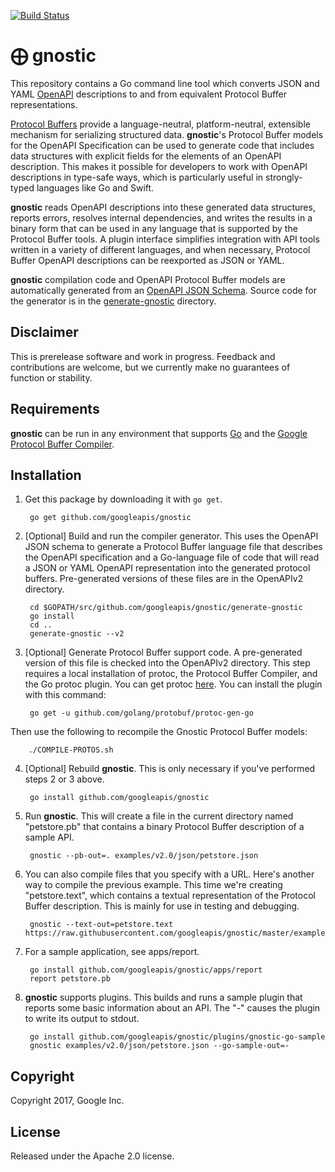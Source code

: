 [![Build Status](https://travis-ci.org/googleapis/gnostic.svg?branch=master)](https://travis-ci.org/googleapis/gnostic)

# ⨁ gnostic

This repository contains a Go command line tool which converts
JSON and YAML [OpenAPI](https://github.com/OAI/OpenAPI-Specification)
descriptions to and from equivalent Protocol Buffer representations.

[Protocol Buffers](https://developers.google.com/protocol-buffers/)
provide a language-neutral, platform-neutral, extensible mechanism
for serializing structured data.
**gnostic**'s Protocol Buffer models for the OpenAPI Specification
can be used to generate code that includes data structures with
explicit fields for the elements of an OpenAPI description.
This makes it possible for developers to work with OpenAPI
descriptions in type-safe ways, which is particularly useful
in strongly-typed languages like Go and Swift.

**gnostic** reads OpenAPI descriptions into
these generated data structures, reports errors,
resolves internal dependencies, and writes the results
in a binary form that can be used in any language that is
supported by the Protocol Buffer tools.
A plugin interface simplifies integration with API
tools written in a variety of different languages,
and when necessary, Protocol Buffer OpenAPI descriptions
can be reexported as JSON or YAML.

**gnostic** compilation code and OpenAPI Protocol Buffer
models are automatically generated from an
[OpenAPI JSON Schema](https://github.com/OAI/OpenAPI-Specification/blob/master/schemas/v2.0/schema.json).
Source code for the generator is in the [generate-gnostic](generate-gnostic) directory.

## Disclaimer

This is prerelease software and work in progress. Feedback and
contributions are welcome, but we currently make no guarantees of
function or stability.

## Requirements

**gnostic** can be run in any environment that supports [Go](http://golang.org)
and the [Google Protocol Buffer Compiler](https://github.com/google/protobuf).

## Installation

1. Get this package by downloading it with `go get`.

        go get github.com/googleapis/gnostic

2. [Optional] Build and run the compiler generator.
This uses the OpenAPI JSON schema to generate a Protocol Buffer language file
that describes the OpenAPI specification and a Go-language file of code that
will read a JSON or YAML OpenAPI representation into the generated protocol
buffers. Pre-generated versions of these files are in the OpenAPIv2 directory.

        cd $GOPATH/src/github.com/googleapis/gnostic/generate-gnostic
        go install
        cd ..
        generate-gnostic --v2

3. [Optional] Generate Protocol Buffer support code.
A pre-generated version of this file is checked into the OpenAPIv2 directory.
This step requires a local installation of protoc, the Protocol Buffer Compiler,
and the Go protoc plugin.
You can get protoc [here](https://github.com/google/protobuf).
You can install the plugin with this command:

        go get -u github.com/golang/protobuf/protoc-gen-go

Then use the following to recompile the Gnostic Protocol Buffer models:

        ./COMPILE-PROTOS.sh

4. [Optional] Rebuild **gnostic**. This is only necessary if you've performed steps
2 or 3 above.

        go install github.com/googleapis/gnostic

5. Run **gnostic**. This will create a file in the current directory named "petstore.pb" that contains a binary
Protocol Buffer description of a sample API.

        gnostic --pb-out=. examples/v2.0/json/petstore.json

6. You can also compile files that you specify with a URL. Here's another way to compile the previous
example. This time we're creating "petstore.text", which contains a textual representation of the
Protocol Buffer description. This is mainly for use in testing and debugging.

        gnostic --text-out=petstore.text https://raw.githubusercontent.com/googleapis/gnostic/master/examples/petstore.json

7. For a sample application, see apps/report.

        go install github.com/googleapis/gnostic/apps/report
        report petstore.pb

8. **gnostic** supports plugins. This builds and runs a sample plugin
that reports some basic information about an API. The "-" causes the plugin to
write its output to stdout.

        go install github.com/googleapis/gnostic/plugins/gnostic-go-sample
        gnostic examples/v2.0/json/petstore.json --go-sample-out=-

## Copyright

Copyright 2017, Google Inc.

## License

Released under the Apache 2.0 license.
